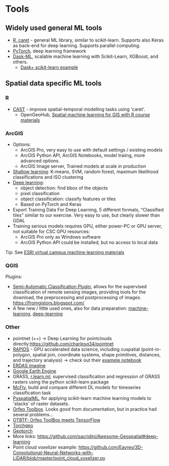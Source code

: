 # Tools
## Widely used general ML tools

* [R, caret](http://topepo.github.io/caret/index.html ) - general ML library, similar to scikit-learn. Supports also Keras as back-end for deep learning. Supports parallel computing.
* [PyTorch](https://pytorch.org/), deep learning framework
* [Dask-ML](https://ml.dask.org/), scalable machine learning with Scikit-Learn, XGBoost, and others.
   * [Dask+ scikit-learn example](https://examples.dask.org/machine-learning/scale-scikit-learn.html)

## Spatial data specific ML tools
### R

* [CAST](https://rdrr.io/cran/CAST/src/R/CAST-package.R) - improve spatial-temporal modelling tasks using 'caret'. 
   * OpenGeoHub, [Spatial machine learning for GIS with R course materials](http://www.opengeohub.org/machine-learning-spatial-data)

### ArcGIS

* Options: 
   * ArcGIS Pro, very easy to use with default settings / existing models
   * ArcGIS Python API, ArcGIS Notebooks, model traiing, more advanced options.
   * ArcGIS Image server, Trained models at scale in production
* [Shallow learning](https://pro.arcgis.com/en/pro-app/tool-reference/spatial-analyst/an-overview-of-the-segmentation-and-classification-tools.htm ): K-means, SVM, random forest, maximum likelihood  classifications and ISO clustering
* [Deep learning](https://www.esri.com/arcgis-blog/products/api-python/analytics/deep-learning-models-in-arcgis-learn/):  
   * object detection: find bbox of the objects
   * pixel classification
   * object classification: classify features or tiles
   * Based on PyTorch and Keras
* Export Training Data For Deep Learning, 5 different formats, “Classified tiles” similar to our exercise. Very easy to use, but clearly slower than GDAL
* Training serious models requires GPU, either power-PC or GPU server, not suitable for CSC GPU resources:
   * ArcGIS Pro only as Windows software
   * ArcGIS Python API could be installed, but no access to local data

Tip: See [ESRI virtual campus machine learning materials](https://www.esri.com/training/catalog/5eb18cf2a7a78b65b7e26134/deep-learning-using-arcgis/)

### QGIS
Plugins:
* [Semi-Automatic Classification Plugin](https://fromgistors.blogspot.com/p/semi-automatic-classification-plugin.html), allows for the supervised classification of remote sensing images, providing tools for the download, the preprocessing and postprocessing of images.
https://fromgistors.blogspot.com/ 
* A few new / little used ones, also for data preparation: [machine-learning](https://plugins.qgis.org/plugins/tags/machine-learning/), [deep-learning](https://plugins.qgis.org/plugins/tags/deep-learning/)

### Other
* pointnet (++) → Deep Learning for pointclouds directly:https://github.com/charlesq34/pointnet 
* [RAPIDS](https://rapids.ai/) - GPU accelerated data science, including cuspatial (point-in-polygon, spatial join, coordinate systems, shape primitives, distances, and trajectory analysis) -> check out their [example notebook](https://github.com/rapidsai/cuspatial/tree/branch-22.12/notebooks)
* [ERDAS imagine](https://bynder.hexagon.com/m/5d441e34a685b634/original/Hexagon_GSP_Machine_-Learning_Deep_Learning_white_paper.pdf)
* [Google Earth Engine](https://developers.google.com/earth-engine/guides/machine-learning)
* GRASS, [r.learn.ml](https://grass.osgeo.org/grass82/manuals/addons/r.learn.ml.html), supervised classification and regression of GRASS rasters using the python scikit-learn package
* [McFly](https://blog.esciencecenter.nl/mcfly-an-easy-to-use-tool-for-deep-learning-for-time-series-classification-b2ee6b9419c2), build and compare different DL models for timeseries classification task
* [PyspatialML](https://github.com/stevenpawley/Pyspatialml), for applying scikit-learn machine learning models to 'stacks' of raster datasets. 
* [Orfeo Toolbox](https://www.orfeo-toolbox.org/CookBook/Applications/Learning.html). Looks good from documentation, but in practice had several problems...
* [OTBTF: Orfeo ToolBox meets TensorFlow](https://github.com/remicres/otbtf)
* [Torchgeo](https://www.microsoft.com/en-us/research/publication/torchgeo-deep-learning-with-geospatial-data/)
* [Geotorch](https://geotorch.readthedocs.io/en/latest/index.html)
* More links: https://github.com/sacridini/Awesome-Geospatial#deep-learning
* Point cloud voxelizer example: https://github.com/Eayrey/3D-Convolutional-Neural-Networks-with-LiDAR/blob/master/point_cloud_voxelizer.py 

